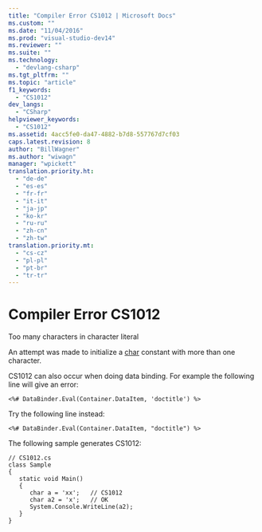```yaml
---
title: "Compiler Error CS1012 | Microsoft Docs"
ms.custom: ""
ms.date: "11/04/2016"
ms.prod: "visual-studio-dev14"
ms.reviewer: ""
ms.suite: ""
ms.technology: 
  - "devlang-csharp"
ms.tgt_pltfrm: ""
ms.topic: "article"
f1_keywords: 
  - "CS1012"
dev_langs: 
  - "CSharp"
helpviewer_keywords: 
  - "CS1012"
ms.assetid: 4acc5fe0-da47-4882-b7d8-557767d7cf03
caps.latest.revision: 8
author: "BillWagner"
ms.author: "wiwagn"
manager: "wpickett"
translation.priority.ht: 
  - "de-de"
  - "es-es"
  - "fr-fr"
  - "it-it"
  - "ja-jp"
  - "ko-kr"
  - "ru-ru"
  - "zh-cn"
  - "zh-tw"
translation.priority.mt: 
  - "cs-cz"
  - "pl-pl"
  - "pt-br"
  - "tr-tr"
---
```

# Compiler Error CS1012
Too many characters in character literal  
  
 An attempt was made to initialize a [char](/dotnet/csharp/language-reference/keywords/char) constant with more than one character.  
  
 CS1012 can also occur when doing data binding. For example the following line will give an error:  
  
 `<%# DataBinder.Eval(Container.DataItem, 'doctitle') %>`  
  
 Try the following line instead:  
  
 `<%# DataBinder.Eval(Container.DataItem, "doctitle") %>`  
  
 The following sample generates CS1012:  
  
```  
// CS1012.cs  
class Sample  
{  
   static void Main()  
   {  
      char a = 'xx';   // CS1012  
      char a2 = 'x';   // OK  
      System.Console.WriteLine(a2);  
   }  
}  
```